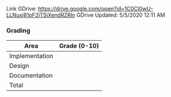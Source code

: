 Link GDrive: https://drive.google.com/open?id=1C0CI0wU-LLNuxj81pF2jTSjXendRZRln
GDrive Updated: 5/5/2020 12:11 AM

### Grading
Area           | Grade (0-10)
-------------- | ------------
Implementation |
Design         |
Documentation  |
Total          |
